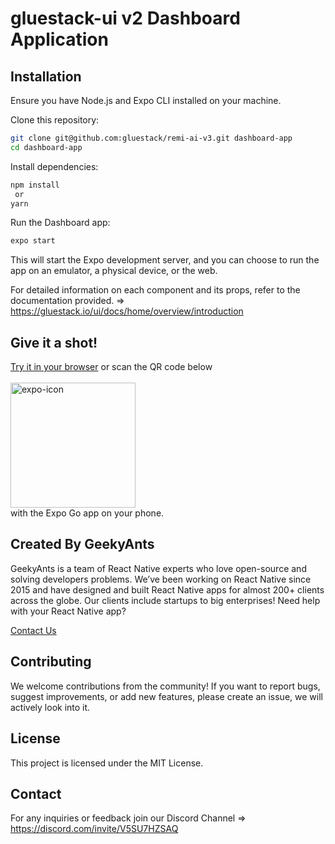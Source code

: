 # gluestack-ui v2 Dashboard Application

## Installation
Ensure you have Node.js and Expo CLI installed on your machine.

Clone this repository:

```bash
git clone git@github.com:gluestack/remi-ai-v3.git dashboard-app
cd dashboard-app
```

Install dependencies:

```bash
npm install
 or
yarn
```

Run the Dashboard app:
```bash
expo start
```

This will start the Expo development server, and you can choose to run the app on an emulator, a physical device, or the web.

For detailed information on each component and its props, refer to the documentation provided. => https://gluestack.io/ui/docs/home/overview/introduction

## Give it a shot!
[Try it in your browser](https://remi-ai-v3.vercel.app) or scan the QR code below <br/><br/>
<img src="https://qr.expo.dev/eas-update?slug=exp&projectId=42cce9b5-9fbe-4572-92ba-fc43b2437a85&groupId=5a598f1d-f9ad-4f4e-ab64-da240438da2b&host=u.expo.dev" alt="expo-icon" width="200" height="200"/> <br/>
with the Expo Go app on your phone.

## Created By GeekyAnts

GeekyAnts is a team of React Native experts who love open-source and solving developers problems. We’ve been working on React Native since 2015 and have designed and built React Native apps for almost 200+ clients across the globe. Our clients include startups to big enterprises! Need help with your React Native app?

[Contact Us](https://geekyants.com/?utm_source=gluestack-ui-home&utm_medium=home-page&utm_campaign=meet-the-creators)

## Contributing
We welcome contributions from the community! If you want to report bugs, suggest improvements, or add new features, please create an issue, we will actively look into it.

## License
This project is licensed under the MIT License.

## Contact
For any inquiries or feedback join our Discord Channel => https://discord.com/invite/V5SU7HZSAQ
